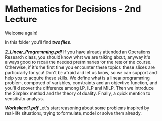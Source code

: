 # Mathematics for Decisions - 2nd Lecture #

Welcome again!

In this folder you'll find ___two files___.

___2_Linear_Programming.pdf___
If you have already attended an Operations Research class, you should know what we are talking about, anyway it's always good to recall the needed preliminaries for the rest of the course. Otherwise, if it's the first time you encounter these topics, these slides are particularly for you! Don't be afraid and let us know, so we can support and help you to acquire these skills. We define what is a linear programming problem, composed of variables, constraints and an objective function, and you'll discover the difference among LP, ILP and MILP. Then we introduce the Simplex method and the theory of duality. Finally, a quick mention to sensitivity analysis.

___Worksheet1.pdf___
Let's start reasoning about some problems inspired by real-life situations, trying to formulate, model or solve them already.